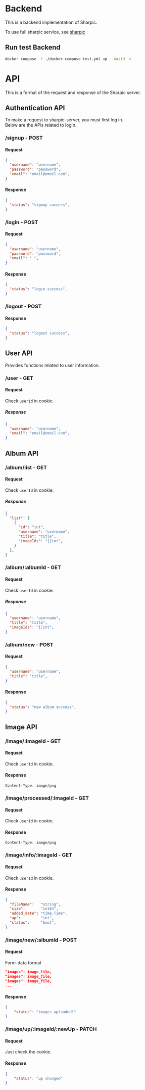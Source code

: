 # Backend

This is a backend implementation of Sharpic.

To use full sharpic service, see [sharpic](https://github.com/GCU-Sharpic/sharpic)

## Run test Backend

```zsh
docker compose -f ./docker-compose-test.yml up --build -d
```

# API

This is a format of the request and response of the Sharpic server.

## Authentication API

To make a request to sharpic-server, you must first log in.<br>
Below are the APIs related to login.


### /signup - POST

#### Request
```json
{
  "username": "username",
  "password": "password",
  "email": "email@email.com",
}
```

#### Response
```json
{
  "status": "signup success",
}
```

### /login - POST

#### Request
```json
{
  "username": "username",
  "password": "password",
  "email": " ",
}
```

#### Response
```json
{
  "status": "login success",
}
```

### /logout - POST

#### Response
```json
{
  "status": "logout success",
}
```

## User API

Provides functions related to user information.

### /user - GET

#### Request 

Check `userId` in cookie.

##### Response
```json
{
  "username": "username",
  "email": "email@email.com",
}
```

## Album API

### /album/list - GET

#### Request

Check `userId` in cookie.

##### Response
```json
{
  "list": [
    {
      "id": "int",
      "username": "username",
      "title": "title",
      "imageIds": "[]int",
    }
  ],
}
```

### /album/:albumId - GET

#### Request

Check `userId` in cookie.

##### Response
```json
{
  "username": "username",
  "title": "title",
  "imageIds": "[]int",
}
```

### /album/new - POST

#### Request
```json
{
  "username": "username",
  "title": "title",
}
```

#### Response
```json
{
  "status": "new album success",
}
```

## Image API

### /image/:imageId - GET

#### Requset

Check `userId` in cookie.

#### Response

`Content-Type: image/png`

### /image/processed/:imageId - GET

#### Requset

Check `userId` in cookie.

#### Response

`Content-Type: image/png`

### /image/info/:imageId - GET

#### Requset

Check `userId` in cookie.

#### Response

```json
{
  "fileName":   "string",
  "size":       "int64",
  "added_date": "time.Time",
  "up":         "int",
  "status":     "bool",
}
```

### /image/new/:albumId - POST

#### Request

Form-data format

```json
"images": image_file,
"images": image_file,
"images": image_file,
...
```

#### Response

```json
{
    "status": "images uploaded!"
}
```

### /image/up/:imageId/:newUp - PATCH

#### Request

Just check the cookie.

#### Response

```json
{
    "status": "up changed"
}
```
